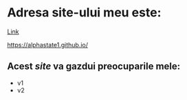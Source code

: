 # **Adresa site-ului meu este**: 

[Link](alphastate1.github.io)

https://alphastate1.github.io/

## Acest *site* va gazdui preocuparile mele:

- v1
- v2
